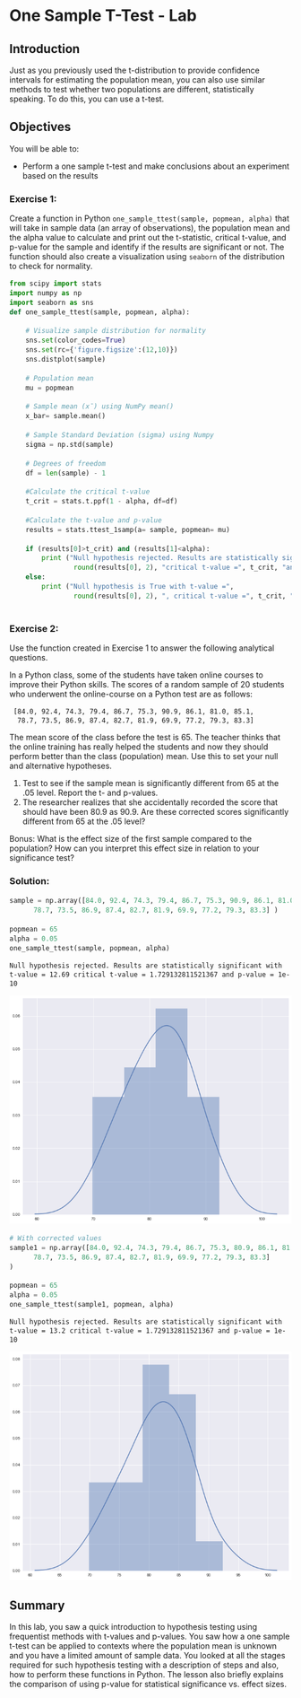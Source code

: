 
# One Sample T-Test - Lab

## Introduction
Just as you previously used the t-distribution to provide confidence intervals for estimating the population mean, you can also use similar methods to test whether two populations are different, statistically speaking. To do this, you can use a t-test.

## Objectives
You will be able to:

* Perform a one sample t-test and make conclusions about an experiment based on the results

### Exercise 1: 

Create a function in Python `one_sample_ttest(sample, popmean, alpha)` that will take in sample data (an array of observations), the population mean and the alpha value to calculate and print out the t-statistic, critical t-value, and p-value for the sample and identify if the results are significant or not. The function should also create a visualization using `seaborn` of the distribution to check for normality.


```python
from scipy import stats
import numpy as np
import seaborn as sns
def one_sample_ttest(sample, popmean, alpha):

    # Visualize sample distribution for normality 
    sns.set(color_codes=True)
    sns.set(rc={'figure.figsize':(12,10)})
    sns.distplot(sample)
    
    # Population mean 
    mu = popmean
    
    # Sample mean (x̄) using NumPy mean()
    x_bar= sample.mean()

    # Sample Standard Deviation (sigma) using Numpy
    sigma = np.std(sample)
    
    # Degrees of freedom
    df = len(sample) - 1
    
    #Calculate the critical t-value
    t_crit = stats.t.ppf(1 - alpha, df=df)
    
    #Calculate the t-value and p-value
    results = stats.ttest_1samp(a= sample, popmean= mu)         
    
    if (results[0]>t_crit) and (results[1]<alpha):
        print ("Null hypothesis rejected. Results are statistically significant with t-value =", 
                round(results[0], 2), "critical t-value =", t_crit, "and p-value =", np.round((results[1]), 10))
    else:
        print ("Null hypothesis is True with t-value =", 
                round(results[0], 2), ", critical t-value =", t_crit, "and p-value =", np.round((results[1]), 10))
    
```

### Exercise 2:

Use the function created in Exercise 1 to answer the following analytical questions.

In a Python class, some of the students have taken online courses to improve their Python skills.
The scores of a random sample of 20 students who underwent the online-course on a Python test are as follows: 

     [84.0, 92.4, 74.3, 79.4, 86.7, 75.3, 90.9, 86.1, 81.0, 85.1, 
      78.7, 73.5, 86.9, 87.4, 82.7, 81.9, 69.9, 77.2, 79.3, 83.3]

The mean score of the class before the test is 65. The teacher thinks that the online training has really helped the students and now they should perform better than the class (population) mean. Use this to set your null and alternative hypotheses.

1. Test to see if the sample mean is significantly different from 65 at the .05 level. Report the t- and p-values.
2. The researcher realizes that she accidentally recorded the score that should have been 80.9 as 90.9. Are these corrected scores significantly different from 65 at the .05 level?

Bonus: What is the effect size of the first sample compared to the population? How can you interpret this effect size in relation to your significance test?


### Solution:


```python
sample = np.array([84.0, 92.4, 74.3, 79.4, 86.7, 75.3, 90.9, 86.1, 81.0, 85.1, 
      78.7, 73.5, 86.9, 87.4, 82.7, 81.9, 69.9, 77.2, 79.3, 83.3] )

popmean = 65
alpha = 0.05
one_sample_ttest(sample, popmean, alpha)
```

    Null hypothesis rejected. Results are statistically significant with t-value = 12.69 critical t-value = 1.729132811521367 and p-value = 1e-10



![png](index_files/index_3_1.png)



```python
# With corrected values
sample1 = np.array([84.0, 92.4, 74.3, 79.4, 86.7, 75.3, 80.9, 86.1, 81.0, 85.1, 
      78.7, 73.5, 86.9, 87.4, 82.7, 81.9, 69.9, 77.2, 79.3, 83.3]
)

popmean = 65
alpha = 0.05
one_sample_ttest(sample1, popmean, alpha)
```

    Null hypothesis rejected. Results are statistically significant with t-value = 13.2 critical t-value = 1.729132811521367 and p-value = 1e-10



![png](index_files/index_4_1.png)


## Summary

In this lab, you saw a quick introduction to hypothesis testing using frequentist methods with t-values and p-values. You saw how a one sample t-test can be applied to contexts where the population mean is unknown and you have a limited amount of sample data. You looked at all the stages required for such hypothesis testing with a description of steps and also, how to perform these functions in Python. The lesson also briefly explains the comparison of using p-value for statistical significance vs. effect sizes. 
